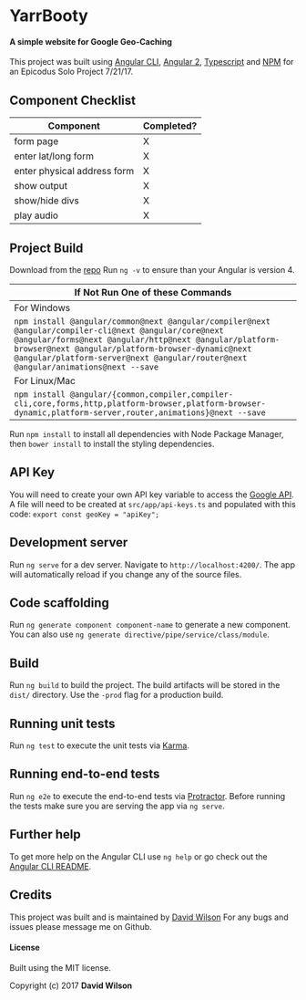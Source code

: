# YarrBooty
#### A simple website for Google Geo-Caching

This project was built using [Angular CLI](https://github.com/angular/angular-cli), [Angular 2](https://angular.io/), [Typescript](https://www.typescriptlang.org/) and [NPM](https://www.npmjs.com/) for an Epicodus Solo Project 7/21/17.

## Component Checklist

| Component | Completed? |
|---|---|
| form page | X |
| enter lat/long form | X |
| enter physical address form | X |
| show output | X |
| show/hide divs | X |
| play audio | X |

## Project Build
Download from the [repo](https://github.com/GrapeSalad/API-Ang-Solo.git)
Run `ng -v` to ensure than your Angular is version 4.

| If Not Run One of these Commands |
| --- |
| For Windows |
|`npm install @angular/common@next @angular/compiler@next @angular/compiler-cli@next @angular/core@next @angular/forms@next @angular/http@next @angular/platform-browser@next @angular/platform-browser-dynamic@next @angular/platform-server@next @angular/router@next @angular/animations@next --save` |
| For Linux/Mac |
|`npm install @angular/{common,compiler,compiler-cli,core,forms,http,platform-browser,platform-browser-dynamic,platform-server,router,animations}@next --save` |

Run `npm install` to install all dependencies with Node Package Manager, then `bower install` to install the styling dependencies.

## API Key

You will need to create your own API key variable to access the [Google API](https://developers.google.com/maps/documentation/geocoding/start).
A file will need to be created at `src/app/api-keys.ts` and populated with this code: `export const geoKey = "apiKey";`

## Development server

Run `ng serve` for a dev server. Navigate to `http://localhost:4200/`. The app will automatically reload if you change any of the source files.

## Code scaffolding

Run `ng generate component component-name` to generate a new component. You can also use `ng generate directive/pipe/service/class/module`.

## Build

Run `ng build` to build the project. The build artifacts will be stored in the `dist/` directory. Use the `-prod` flag for a production build.

## Running unit tests

Run `ng test` to execute the unit tests via [Karma](https://karma-runner.github.io).

## Running end-to-end tests

Run `ng e2e` to execute the end-to-end tests via [Protractor](http://www.protractortest.org/).
Before running the tests make sure you are serving the app via `ng serve`.

## Further help

To get more help on the Angular CLI use `ng help` or go check out the [Angular CLI README](https://github.com/angular/angular-cli/blob/master/README.md).

## Credits

This project was built and is maintained by [David Wilson](https://github.com/GrapeSalad)
For any bugs and issues please message me on Github.

#### License

Built using the MIT license.

Copyright (c) 2017 **David Wilson**
